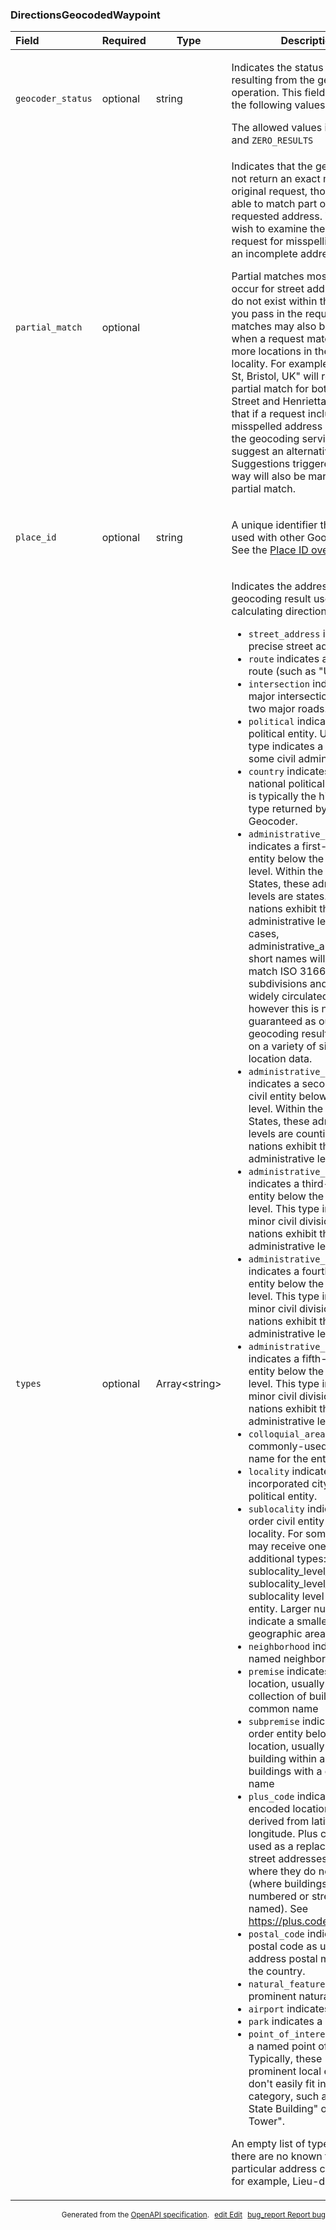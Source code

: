 <!--- This is a generated file, do not edit! -->
<!--- [START maps_http_schema_directionsgeocodedwaypoint] -->
<h3 class="schema-object" id="DirectionsGeocodedWaypoint">DirectionsGeocodedWaypoint</h3>

| Field             | Required | Type                | Description                                                                                                                                                                                                                                                                                                                                                                                                                                                                                                                                                                                                                                                                                                                                                                                                                                                                                                                                                                                                                                                                                                                                                                                                                                                                                                                                                                                                                                                                                                                                                                                                                                                                                                                                                                                                                                                                                                                                                                                                                                                                                                                                                                                                                                                                                                                                                                                                                                                                                                                                                                                                                                                                                                                                                                                                                                                                                                                                                                                                                                                                                                                                                                                                                                                                                                                                                                                                                                                                                                                                                                                                                                                                                                                                                                                                                                                                                                                         |
| :---------------- | -------- | ------------------- | ----------------------------------------------------------------------------------------------------------------------------------------------------------------------------------------------------------------------------------------------------------------------------------------------------------------------------------------------------------------------------------------------------------------------------------------------------------------------------------------------------------------------------------------------------------------------------------------------------------------------------------------------------------------------------------------------------------------------------------------------------------------------------------------------------------------------------------------------------------------------------------------------------------------------------------------------------------------------------------------------------------------------------------------------------------------------------------------------------------------------------------------------------------------------------------------------------------------------------------------------------------------------------------------------------------------------------------------------------------------------------------------------------------------------------------------------------------------------------------------------------------------------------------------------------------------------------------------------------------------------------------------------------------------------------------------------------------------------------------------------------------------------------------------------------------------------------------------------------------------------------------------------------------------------------------------------------------------------------------------------------------------------------------------------------------------------------------------------------------------------------------------------------------------------------------------------------------------------------------------------------------------------------------------------------------------------------------------------------------------------------------------------------------------------------------------------------------------------------------------------------------------------------------------------------------------------------------------------------------------------------------------------------------------------------------------------------------------------------------------------------------------------------------------------------------------------------------------------------------------------------------------------------------------------------------------------------------------------------------------------------------------------------------------------------------------------------------------------------------------------------------------------------------------------------------------------------------------------------------------------------------------------------------------------------------------------------------------------------------------------------------------------------------------------------------------------------------------------------------------------------------------------------------------------------------------------------------------------------------------------------------------------------------------------------------------------------------------------------------------------------------------------------------------------------------------------------------------------------------------------------------------------------------------------------------- |
| `geocoder_status` | optional | string              | <div class="nonref-property-description"><p>Indicates the status code resulting from the geocoding operation. This field may contain the following values.</p><div class="notranslate">The allowed values include: `OK`, and `ZERO_RESULTS`</div></div>                                                                                                                                                                                                                                                                                                                                                                                                                                                                                                                                                                                                                                                                                                                                                                                                                                                                                                                                                                                                                                                                                                                                                                                                                                                                                                                                                                                                                                                                                                                                                                                                                                                                                                                                                                                                                                                                                                                                                                                                                                                                                                                                                                                                                                                                                                                                                                                                                                                                                                                                                                                                                                                                                                                                                                                                                                                                                                                                                                                                                                                                                                                                                                                                                                                                                                                                                                                                                                                                                                                                                                                                                                                                             |
| `partial_match`   | optional |                     | <div class="nonref-property-description"><p>Indicates that the geocoder did not return an exact match for the original request, though it was able to match part of the requested address. You may wish to examine the original request for misspellings and/or an incomplete address.</p><p>Partial matches most often occur for street addresses that do not exist within the locality you pass in the request. Partial matches may also be returned when a request matches two or more locations in the same locality. For example, "21 Henr St, Bristol, UK" will return a partial match for both Henry Street and Henrietta Street. Note that if a request includes a misspelled address component, the geocoding service may suggest an alternative address. Suggestions triggered in this way will also be marked as a partial match.</p></div>                                                                                                                                                                                                                                                                                                                                                                                                                                                                                                                                                                                                                                                                                                                                                                                                                                                                                                                                                                                                                                                                                                                                                                                                                                                                                                                                                                                                                                                                                                                                                                                                                                                                                                                                                                                                                                                                                                                                                                                                                                                                                                                                                                                                                                                                                                                                                                                                                                                                                                                                                                                                                                                                                                                                                                                                                                                                                                                                                                                                                                                                              |
| `place_id`        | optional | string              | <div class="nonref-property-description"><p>A unique identifier that can be used with other Google APIs. See the <a href="https://developers.google.com/maps/documentation/places/web-service/place-id">Place ID overview</a>.</p></div>                                                                                                                                                                                                                                                                                                                                                                                                                                                                                                                                                                                                                                                                                                                                                                                                                                                                                                                                                                                                                                                                                                                                                                                                                                                                                                                                                                                                                                                                                                                                                                                                                                                                                                                                                                                                                                                                                                                                                                                                                                                                                                                                                                                                                                                                                                                                                                                                                                                                                                                                                                                                                                                                                                                                                                                                                                                                                                                                                                                                                                                                                                                                                                                                                                                                                                                                                                                                                                                                                                                                                                                                                                                                                            |
| `types`           | optional | Array&lt;string&gt; | <div class="nonref-property-description"><p>Indicates the address type of the geocoding result used for calculating directions.</p><ul><li><code>street_address</code> indicates a precise street address.</li><li><code>route</code> indicates a named route (such as "US 101").</li><li><code>intersection</code> indicates a major intersection, usually of two major roads.</li><li><code>political</code> indicates a political entity. Usually, this type indicates a polygon of some civil administration.</li><li><code>country</code> indicates the national political entity, and is typically the highest order type returned by the Geocoder.</li><li><code>administrative_area_level_1</code> indicates a first-order civil entity below the country level. Within the United States, these administrative levels are states. Not all nations exhibit these administrative levels. In most cases, administrative_area_level_1 short names will closely match ISO 3166-2 subdivisions and other widely circulated lists; however this is not guaranteed as our geocoding results are based on a variety of signals and location data.</li><li><code>administrative_area_level_2</code> indicates a second-order civil entity below the country level. Within the United States, these administrative levels are counties. Not all nations exhibit these administrative levels.</li><li><code>administrative_area_level_3</code> indicates a third-order civil entity below the country level. This type indicates a minor civil division. Not all nations exhibit these administrative levels.</li><li><code>administrative_area_level_4</code> indicates a fourth-order civil entity below the country level. This type indicates a minor civil division. Not all nations exhibit these administrative levels.</li><li><code>administrative_area_level_5</code> indicates a fifth-order civil entity below the country level. This type indicates a minor civil division. Not all nations exhibit these administrative levels.</li><li><code>colloquial_area</code> indicates a commonly-used alternative name for the entity.</li><li><code>locality</code> indicates an incorporated city or town political entity.</li><li><code>sublocality</code> indicates a first-order civil entity below a locality. For some locations may receive one of the additional types: sublocality_level_1 to sublocality_level_5. Each sublocality level is a civil entity. Larger numbers indicate a smaller geographic area.</li><li><code>neighborhood</code> indicates a named neighborhood</li><li><code>premise</code> indicates a named location, usually a building or collection of buildings with a common name</li><li><code>subpremise</code> indicates a first-order entity below a named location, usually a singular building within a collection of buildings with a common name</li><li><code>plus_code</code> indicates an encoded location reference, derived from latitude and longitude. Plus codes can be used as a replacement for street addresses in places where they do not exist (where buildings are not numbered or streets are not named). See <a href="https://plus.codes/">https://plus.codes</a> for details.</li><li><code>postal_code</code> indicates a postal code as used to address postal mail within the country.</li><li><code>natural_feature</code> indicates a prominent natural feature.</li><li><code>airport</code> indicates an airport.</li><li><code>park</code> indicates a named park.</li><li><code>point_of_interest</code> indicates a named point of interest. Typically, these "POI"s are prominent local entities that don't easily fit in another category, such as "Empire State Building" or "Eiffel Tower".</li></ul><p>An empty list of types indicates there are no known types for the particular address component, for example, Lieu-dit in France.</p></div> |

<p style="text-align: right; font-size: smaller;">Generated from the <a class="gc-analytics-event" data-category="GMP" data-label="openapi-github" href="https://github.com/googlemaps/openapi-specification" title="Google Maps Platform OpenAPI Specification" class="external">OpenAPI specification</a>.
<a class="gc-analytics-event" data-category="GMP" data-label="openapi-github-maps-http-schema-directionsgeocodedwaypoint" data-action="edit" style="margin-left: 5px;" href="https://github.com/googlemaps/openapi-specification/blob/main/specification/schemas/DirectionsGeocodedWaypoint.yml" title="Edit on GitHub"><span class="material-icons">edit</span> Edit</a>
<a class="gc-analytics-event" data-category="GMP" data-label="openapi-github-maps-http-schema-directionsgeocodedwaypoint" data-action="bug" style="margin-left: 5px;" href="https://github.com/googlemaps/openapi-specification/issues/new?assignees=&labels=type%3A+bug%2C+triage+me&template=bug_report.md&title=[schemas] Bug - DirectionsGeocodedWaypoint" title="File bug for schemas on GitHub"><span class="material-icons">bug_report</span> Report bug</a>
</p>

<!--- [END maps_http_schema_directionsgeocodedwaypoint] -->
